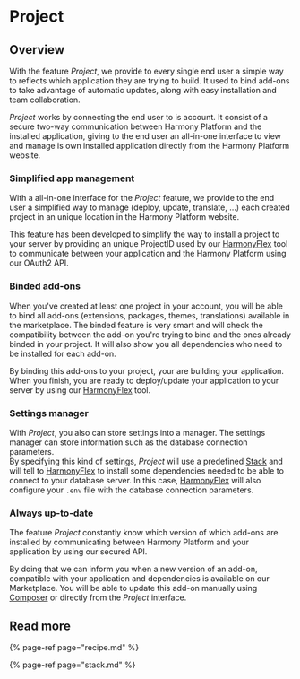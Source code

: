 # Project

## Overview

With the feature _Project_, we provide to every single end user a simple way to reflects which application they are trying to build. It used to bind add-ons to take advantage of automatic updates, along with easy installation and team collaboration.

_Project_ works by connecting the end user to is account. It consist of a secure two-way communication between Harmony Platform and the installed application, giving to the end user an all-in-one interface to view and manage is own installed application directly from the Harmony Platform website.

### Simplified app management

With a all-in-one interface for the _Project_ feature, we provide to the end user a simplified way to manage \(deploy, update, translate, ...\) each created project in an unique location in the Harmony Platform website.

This feature has been developed to simplify the way to install a project to your server by providing an unique ProjectID used by our [HarmonyFlex](https://docs.harmonycms.net/components/harmonyflex) tool to communicate between your application and the Harmony Platform using our OAuth2 API.

### Binded add-ons

When you've created at least one project in your account, you will be able to bind all add-ons \(extensions, packages, themes, translations\) available in the marketplace. The binded feature is very smart and will check the compatibility between the add-on you're trying to bind and the ones already binded in your project. It will also show you all dependencies who need to be installed for each add-on.

By binding this add-ons to your project, your are building your application. When you finish, you are ready to deploy/update your application to your server by using our [HarmonyFlex](https://docs.harmonycms.net/components/harmonyflex) tool.

### Settings manager

With _Project_, you also can store settings into a manager. The settings manager can store information such as the database connection parameters.  
By specifying this kind of settings, _Project_ will use a predefined [Stack](stack.md) and will tell to [HarmonyFlex](https://docs.harmonycms.net/components/harmonyflex) to install some dependencies needed to be able to connect to your database server. In this case, [HarmonyFlex](https://docs.harmonycms.net/components/harmonyflex) will also configure your `.env` file with the database connection parameters.

### Always up-to-date

The feature _Project_ constantly know which version of which add-ons are installed by communicating between Harmony Platform and your application by using our secured API.

By doing that we can inform you when a new version of an add-on, compatible with your application and dependencies is available on our Marketplace. You will be able to update this add-on manually using [Composer](https://getcomposer.org) or directly from the _Project_ interface.

## Read more

{% page-ref page="recipe.md" %}

{% page-ref page="stack.md" %}


